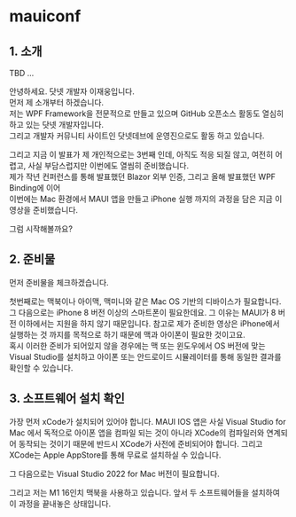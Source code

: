 # mauiconf

## 1. 소개

TBD ...

안녕하세요. 닷넷 개발자 이재웅입니다.  
먼저 제 소개부터 하겠습니다.  
저는 WPF Framework을 전문적으로 만들고 있으며 GitHub 오픈소스 활동도 열심히 하고 있는 닷넷 개발자입니다.  
그리고 개발자 커뮤니티 사이트인 닷넷데브에 운영진으로도 활동 하고 있습니다.   

그리고 지금 이 발표가 제 개인적으로는 3번째 인데, 아직도 적응 되질 않고, 여전히 어렵고, 사실 부담스럽지만 이번에도 열씸히 준비했습니다.  
제가 작년 컨퍼런스를 통해 발표했던 Blazor 외부 인증, 그리고 올해 발표했던 WPF Binding에 이어   
이번에는 Mac 환경에서 MAUI 앱을 만들고 iPhone 실행 까지의 과정을 담은 지금 이 영상을 준비했습니다.

그럼 시작해볼까요?  

## 2. 준비물

먼저 준비물을 체크하겠습니다.

첫번째로는 맥북이나 아이맥, 맥미니와 같은 Mac OS 기반의 디바이스가 필요합니다.  
그 다음으로는 iPhone 8 버전 이상의 스마트폰이 필요한데요. 그 이유는 MAUI가 8 버전 이하에서는 지원을 하지 않기 때문입니다.
참고로 제가 준비한 영상은 iPhone에서 실행하는 것 까지를 목적으로 하기 때문에 맥과 아이폰이 필요한 것이고요.  
혹시 이러한 준비가 되어있지 않을 경우에는 맥 또는 윈도우에서 OS 버전에 맞는 Visual Studio를 설치하고 아이폰 또는 안드로이드 시뮬레이터를 통해 동일한 결과를 확인할 수 있습니다. 

## 3. 소프트웨어 설치 확인

가장 먼저 xCode가 설치되어 있어야 합니다. MAUI IOS 앱은 사실 Visual Studio for Mac 에서 독적으로 아이폰 앱을 컴파일 되는 것이 아니라 XCode의 컴파일러와 연계되어 동작되는 것이기 때문에 반드시 XCode가 사전에 준비되어야 합니다. 그리고 XCode는 Apple AppStore를 통해 무료로 설치하실 수 있습니다.

그 다음으로는 Visual Studio 2022 for Mac 버전이 필요합니다. 

그리고 저는 M1 16인치 맥북을 사용하고 있습니다.
앞서 두 소프트웨어들을 설치하여 이 과정을 끝내놓은 상태입니다.
